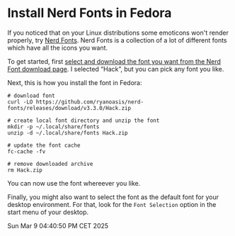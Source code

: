 Install Nerd Fonts in Fedora
============================

If you noticed that on your Linux distributions some emoticons won't render properly, try [Nerd Fonts](https://nerdfonts.com).
Nerd Fonts is a collection of a lot of different fonts which have all the icons you want.

To get started, first [select and download the font you want from the Nerd Font download page](https://www.nerdfonts.com/font-downloads).
I selected “Hack”, but you can pick any font you like.

Next, this is how you install the font in Fedora:

```sh=
# download font
curl -LO https://github.com/ryanoasis/nerd-fonts/releases/download/v3.3.0/Hack.zip

# create local font directory and unzip the font
mkdir -p ~/.local/share/fonts
unzip -d ~/.local/share/fonts Hack.zip

# update the font cache
fc-cache -fv

# remove downloaded archive
rm Hack.zip
```

You can now use the font whereever you like.

Finally, you might also want to select the font as the default font for your desktop environment.
For that, look for the `Font Selection` option in the start menu of your desktop.

<time>
Sun Mar  9 04:40:50 PM CET 2025
</time>
